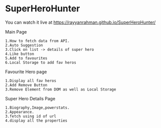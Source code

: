 # SuperHeroHunter

You can watch it live at https://rayyanrahman.github.io/SuperHeroHunter/

Main Page

    1.How to fetch data from API.
    2.Auto Suggestion
    3.Click on list -> details of super hero
    4.Like button
    5.Add to favourites
    6.Local Storage to add fav heros
    
Favourite Hero page

    1.Display all fav heros
    2.Add Remove Button
    3.Remove Element from DOM as well as Local Storage
    

Super Hero Details Page

    1.Biography,Image,powerstats.
    2.Appearance.
    3.fetch using id of url 
    4.display all the properties
